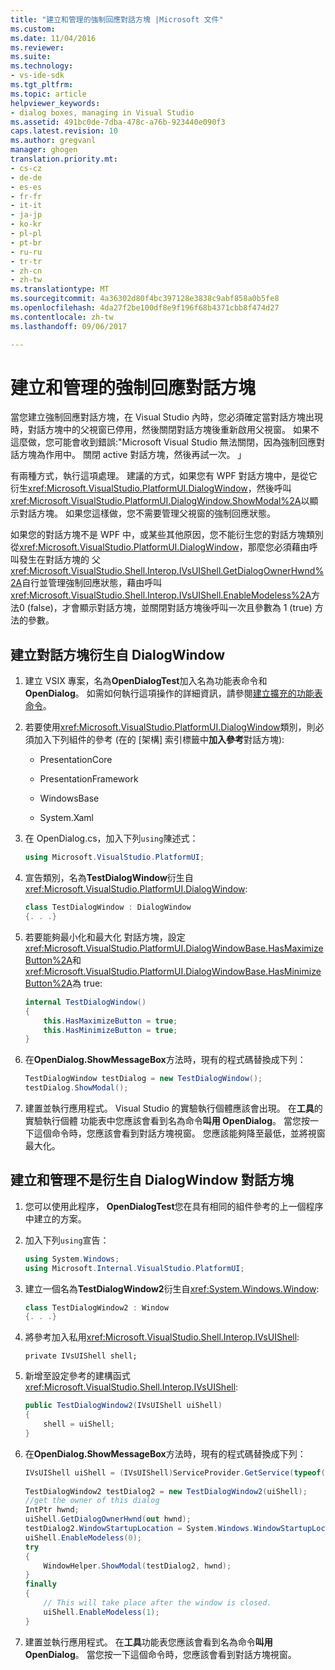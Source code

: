 ```yaml
---
title: "建立和管理的強制回應對話方塊 |Microsoft 文件"
ms.custom: 
ms.date: 11/04/2016
ms.reviewer: 
ms.suite: 
ms.technology:
- vs-ide-sdk
ms.tgt_pltfrm: 
ms.topic: article
helpviewer_keywords:
- dialog boxes, managing in Visual Studio
ms.assetid: 491bc0de-7dba-478c-a76b-923440e090f3
caps.latest.revision: 10
ms.author: gregvanl
manager: ghogen
translation.priority.mt:
- cs-cz
- de-de
- es-es
- fr-fr
- it-it
- ja-jp
- ko-kr
- pl-pl
- pt-br
- ru-ru
- tr-tr
- zh-cn
- zh-tw
ms.translationtype: MT
ms.sourcegitcommit: 4a36302d80f4bc397128e3838c9abf858a0b5fe8
ms.openlocfilehash: 4da27f2be100df8e9f196f68b4371cbb8f474d27
ms.contentlocale: zh-tw
ms.lasthandoff: 09/06/2017

---
```

# <a name="creating-and-managing-modal-dialog-boxes"></a>建立和管理的強制回應對話方塊
當您建立強制回應對話方塊，在 Visual Studio 內時，您必須確定當對話方塊出現時，對話方塊中的父視窗已停用，然後關閉對話方塊後重新啟用父視窗。 如果不這麼做，您可能會收到錯誤:"Microsoft Visual Studio 無法關閉，因為強制回應對話方塊為作用中。 關閉 active 對話方塊，然後再試一次。 」  
  
 有兩種方式，執行這項處理。 建議的方式，如果您有 WPF 對話方塊中，是從它衍生<xref:Microsoft.VisualStudio.PlatformUI.DialogWindow>，然後呼叫<xref:Microsoft.VisualStudio.PlatformUI.DialogWindow.ShowModal%2A>以顯示對話方塊。 如果您這樣做，您不需要管理父視窗的強制回應狀態。  
  
 如果您的對話方塊不是 WPF 中，或某些其他原因，您不能衍生您的對話方塊類別從<xref:Microsoft.VisualStudio.PlatformUI.DialogWindow>，那麼您必須藉由呼叫發生在對話方塊的 父<xref:Microsoft.VisualStudio.Shell.Interop.IVsUIShell.GetDialogOwnerHwnd%2A>自行並管理強制回應狀態，藉由呼叫<xref:Microsoft.VisualStudio.Shell.Interop.IVsUIShell.EnableModeless%2A>方法0 (false)，才會顯示對話方塊，並關閉對話方塊後呼叫一次且參數為 1 (true) 方法的參數。  
  
## <a name="creating-a-dialog-box-derived-from-dialogwindow"></a>建立對話方塊衍生自 DialogWindow  
  
1.  建立 VSIX 專案，名為**OpenDialogTest**加入名為功能表命令和**OpenDialog**。 如需如何執行這項操作的詳細資訊，請參閱[建立擴充的功能表命令](../extensibility/creating-an-extension-with-a-menu-command.md)。  
  
2.  若要使用<xref:Microsoft.VisualStudio.PlatformUI.DialogWindow>類別，則必須加入下列組件的參考 (在的 [架構] 索引標籤中**加入參考**對話方塊):  
  
    -   PresentationCore  
  
    -   PresentationFramework  
  
    -   WindowsBase  
  
    -   System.Xaml  
  
3.  在 OpenDialog.cs，加入下列`using`陳述式：  
  
    ```csharp  
    using Microsoft.VisualStudio.PlatformUI;  
    ```  
  
4.  宣告類別，名為**TestDialogWindow**衍生自<xref:Microsoft.VisualStudio.PlatformUI.DialogWindow>:  
  
    ```csharp  
    class TestDialogWindow : DialogWindow  
    {. . .}  
    ```  
  
5.  若要能夠最小化和最大化 對話方塊，設定<xref:Microsoft.VisualStudio.PlatformUI.DialogWindowBase.HasMaximizeButton%2A>和<xref:Microsoft.VisualStudio.PlatformUI.DialogWindowBase.HasMinimizeButton%2A>為 true:  
  
    ```csharp  
    internal TestDialogWindow()  
    {  
        this.HasMaximizeButton = true;  
        this.HasMinimizeButton = true;  
    }  
    ```  
  
6.  在**OpenDialog.ShowMessageBox**方法時，現有的程式碼替換成下列：  
  
    ```csharp  
    TestDialogWindow testDialog = new TestDialogWindow();  
    testDialog.ShowModal();  
    ```  
  
7.  建置並執行應用程式。 Visual Studio 的實驗執行個體應該會出現。 在**工具**的實驗執行個體 功能表中您應該會看到名為命令**叫用 OpenDialog**。 當您按一下這個命令時，您應該會看到對話方塊視窗。 您應該能夠降至最低，並將視窗最大化。  
  
## <a name="creating-and-managing-a-dialog-box-not-derived-from-dialogwindow"></a>建立和管理不是衍生自 DialogWindow 對話方塊  
  
1.  您可以使用此程序， **OpenDialogTest**您在具有相同的組件參考的上一個程序中建立的方案。  
  
2.  加入下列`using`宣告：  
  
    ```csharp  
    using System.Windows;  
    using Microsoft.Internal.VisualStudio.PlatformUI;  
    ```  
  
3.  建立一個名為**TestDialogWindow2**衍生自<xref:System.Windows.Window>:  
  
    ```csharp  
    class TestDialogWindow2 : Window  
    {. . .}  
    ```  
  
4.  將參考加入私用<xref:Microsoft.VisualStudio.Shell.Interop.IVsUIShell>:  
  
    ```  
    private IVsUIShell shell;  
    ```  
  
5.  新增至設定參考的建構函式<xref:Microsoft.VisualStudio.Shell.Interop.IVsUIShell>:  
  
    ```csharp  
    public TestDialogWindow2(IVsUIShell uiShell)  
    {  
        shell = uiShell;  
    }  
    ```  
  
6.  在**OpenDialog.ShowMessageBox**方法時，現有的程式碼替換成下列：  
  
    ```csharp  
    IVsUIShell uiShell = (IVsUIShell)ServiceProvider.GetService(typeof(SVsUIShell));  
  
    TestDialogWindow2 testDialog2 = new TestDialogWindow2(uiShell);  
    //get the owner of this dialog  
    IntPtr hwnd;  
    uiShell.GetDialogOwnerHwnd(out hwnd);  
    testDialog2.WindowStartupLocation = System.Windows.WindowStartupLocation.CenterOwner;  
    uiShell.EnableModeless(0);  
    try  
    {  
        WindowHelper.ShowModal(testDialog2, hwnd);  
    }  
    finally  
    {  
        // This will take place after the window is closed.  
        uiShell.EnableModeless(1);  
    }  
    ```  
  
7.  建置並執行應用程式。 在**工具**功能表您應該會看到名為命令**叫用 OpenDialog**。 當您按一下這個命令時，您應該會看到對話方塊視窗。
